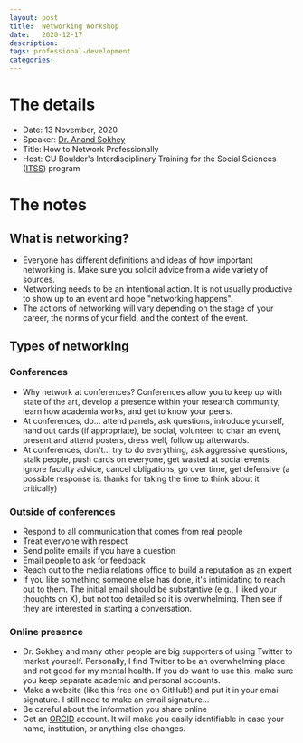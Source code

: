 ```yaml
---
layout: post
title:  Networking Workshop
date:   2020-12-17
description: 
tags: professional-development
categories: 
---
```


# The details
- Date: 13 November, 2020
- Speaker: [Dr. Anand Sokhey](https://sites.google.com/a/colorado.edu/aes/)
- Title: How to Network Professionally
- Host: CU Boulder's Interdisciplinary Training for the Social Sciences ([ITSS](https://www.colorado.edu/cartss/interdisciplinary-training-social-sciences-itss)) program

# The notes

## What is networking?
- Everyone has different definitions and ideas of how important networking is. Make sure you solicit advice from a wide variety of sources.
- Networking needs to be an intentional action. It is not usually productive to show up to an event and hope "networking happens".
- The actions of networking will vary depending on the stage of your career, the norms of your field, and the context of the event.

## Types of networking

### Conferences
- Why network at conferences? Conferences allow you to keep up with state of the art, develop a presence within your research community, learn how academia works, and get to know your peers.
- At conferences, do... attend panels, ask questions, introduce yourself, hand out cards (if appropriate), be social, volunteer to chair an event, present and attend posters, dress well, follow up afterwards.
- At conferences, don't... try to do everything, ask aggressive questions, stalk people, push cards on everyone, get wasted at social events, ignore faculty advice, cancel obligations, go over time, get defensive (a possible response is: thanks for taking the time to think about it critically)

### Outside of conferences
- Respond to all communication that comes from real people
- Treat everyone with respect
- Send polite emails if you have a question
- Email people to ask for feedback
- Reach out to the media relations office to build a reputation as an expert
- If you like something someone else has done, it's intimidating to reach out to them. The initial email should be substantive (e.g., I liked your thoughts on X), but not too detailed so it is overwhelming. Then see if they are interested in starting a conversation.

### Online presence
- Dr. Sokhey and many other people are big supporters of using Twitter to market yourself. Personally, I find Twitter to be an overwhelming place and not good for my mental health. If you do want to use this, make sure you keep separate academic and personal accounts.
- Make a website (like this free one on GitHub!) and put it in your email signature. I still need to make an email signature...
- Be careful about the information you share online
- Get an [ORCID](https://info.orcid.org/what-is-orcid) account. It will make you easily identifiable in case your name, institution, or anything else changes.